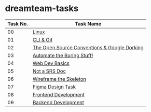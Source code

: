 # dreamteam-tasks
| Task No. | Task Name                                             |
|----------|-------------------------------------------------------|
| 00       | [Linux](#task-00-linux)                               |
| 01       | [CLI & Git](#task-01-cli--git)                        |
| 02       | [The Open Source Conventions & Google Dorking](#task-02-the-open-source-conventions--google-dorking) |
| 03       | [Automate the Boring Stuff!](#task-03-automate-the-boring-stuff) |
| 04       | [Web Dev Basics](#task-04-web-dev-basics)             |
| 05       | [Not a SRS Doc](#task-05-not-a-srs-doc)               |
| 06       | [Wireframe the Skeleton](#task-06-wireframe-the-skeleton) |
| 07       | [Figma Design Task](#task-07-figma-design-task)       |
| 08       | [Frontend Development](#task-08-frontend-development) |
| 09       | [Backend Development](#task-09-backend-development)   |
